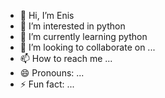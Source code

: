 - 👋 Hi, I’m Enis
- 👀 I’m interested in python
- 🌱 I’m currently learning python
- 💞️ I’m looking to collaborate on ...
- 📫 How to reach me ...
- 😄 Pronouns: ...
- ⚡ Fun fact: ...

<!---
Enispg/Enispg is a ✨ special ✨ repository because its `README.md` (this file) appears on your GitHub profile.
You can click the Preview link to take a look at your changes.
--->
